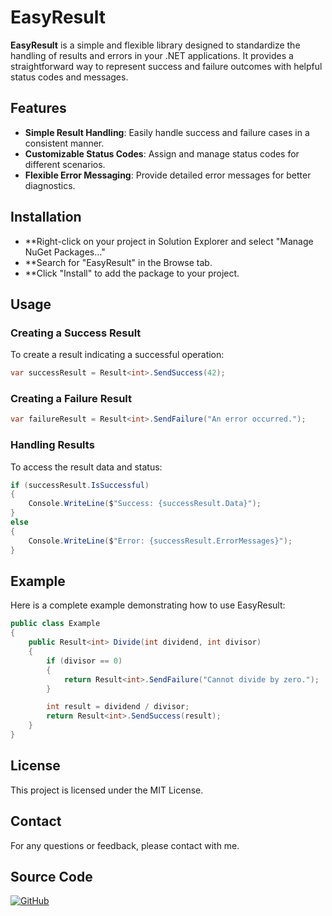 # EasyResult

**EasyResult** is a simple and flexible library designed to standardize the handling of results and errors in your .NET applications. It provides a straightforward way to represent success and failure outcomes with helpful status codes and messages.

## Features

- **Simple Result Handling**: Easily handle success and failure cases in a consistent manner.
- **Customizable Status Codes**: Assign and manage status codes for different scenarios.
- **Flexible Error Messaging**: Provide detailed error messages for better diagnostics.

## Installation

- **Right-click on your project in Solution Explorer and select "Manage NuGet Packages..."
- **Search for "EasyResult" in the Browse tab.
- **Click "Install" to add the package to your project.


## Usage
### Creating a Success Result
To create a result indicating a successful operation:

```csharp
var successResult = Result<int>.SendSuccess(42);
```

### Creating a Failure Result

```csharp
var failureResult = Result<int>.SendFailure("An error occurred.");
```

### Handling Results
To access the result data and status:

```csharp
if (successResult.IsSuccessful)
{
    Console.WriteLine($"Success: {successResult.Data}");
}
else
{
    Console.WriteLine($"Error: {successResult.ErrorMessages}");
}
```

## Example
Here is a complete example demonstrating how to use EasyResult:

```csharp
public class Example
{
    public Result<int> Divide(int dividend, int divisor)
    {
        if (divisor == 0)
        {
            return Result<int>.SendFailure("Cannot divide by zero.");
        }

        int result = dividend / divisor;
        return Result<int>.SendSuccess(result);
    }
}
```

## License
This project is licensed under the MIT License.

## Contact
For any questions or feedback, please contact with me.

## Source Code

[![GitHub](https://img.shields.io/badge/GitHub-EasyResult-blue?logo=github)](https://github.com/orcungokoluk/EasyResult)